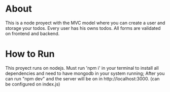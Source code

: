 # About

This is a node proyect with the MVC model where you can create a user and storage your todos. Every user has his owns todos. All forms are validated on frontend and backend.

# How to Run

This proyect runs on nodejs.
Must run 'npm i' in your terminal to install all dependencies and need to have mongodb in your system running;
After you can run "npm dev" and the server will be on in http://localhost:3000. (can be configured on index.js)
